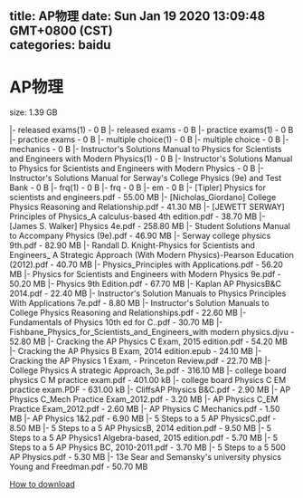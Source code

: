
title: AP物理
date: Sun Jan 19 2020 13:09:48 GMT+0800 (CST)    
categories: baidu
---

# AP物理
size: 1.39 GB
 
 
|- released exams(1) - 0 B
|- released exams - 0 B
|- practice exams(1) - 0 B
|- practice exams - 0 B
|- multiple choice(1) - 0 B
|- multiple choice - 0 B
|- mechanics - 0 B
|- Instructor's Solutions Manual to Physics for Scientists and Engineers with Modern Physics(1) - 0 B
|- Instructor's Solutions Manual to Physics for Scientists and Engineers with Modern Physics - 0 B
|- Instructor's Solutions Manual for Serway's College Physics (9e) and Test Bank - 0 B
|- frq(1) - 0 B
|- frq - 0 B
|- em - 0 B
|- [Tipler] Physics for scientists and engineers.pdf - 55.00 MB
|- [Nicholas_Giordano] College Physics Reasoning and Relationship.pdf - 41.30 MB
|- [JEWETT SERWAY] Principles of Physics_A calculus-based 4th edition.pdf - 38.70 MB
|- [James S. Walker] Physics 4e.pdf - 258.80 MB
|- Student Solutions Manual to Accompany Physics (9e).pdf - 46.90 MB
|- Serway college physics 9th.pdf - 82.90 MB
|- Randall D. Knight-Physics for Scientists and Engineers_ A Strategic Approach (With Modern Physics)-Pearson Education (2012).pdf - 40.70 MB
|- Physics_Principles with Applications.pdf - 56.20 MB
|- Physics for Scientists and Engineers with Modern Physics 9e.pdf - 50.20 MB
|- Physics 9th Edition.pdf - 67.70 MB
|- Kaplan AP PhysicsB&C 2014.pdf - 22.40 MB
|- Instructor's Solution Manuals to Physics Principles With Applications 7e.pdf - 8.80 MB
|- Instructor's Solution Manuals to College Physics Reasoning and Relationships.pdf - 22.60 MB
|- Fundamentals of Physics 10th ed for C..pdf - 30.70 MB
|- Fishbane_Physics_for_Scientists_and_Engineers_with modern physics.djvu - 52.80 MB
|- Cracking the AP Physics C Exam, 2015 edition.pdf - 54.20 MB
|- Cracking the AP Physics B Exam, 2014 edition.epub - 24.10 MB
|- Cracking the AP Physics 1 Exam, - Princeton Review.pdf - 22.70 MB
|- College Physics A strategic Approach, 3e.pdf - 316.10 MB
|- college board physics C M practice exam.pdf - 401.00 kB
|- college board Physics C EM practice exam.PDF - 631.00 kB
|- CliffsAP Physics B&C.pdf - 2.90 MB
|- AP Physics C_Mech Practice Exam_2012.pdf - 3.20 MB
|- AP Physics C_EM Practice Exam_2012.pdf - 2.60 MB
|- AP Physics C Mechanics.pdf - 1.50 MB
|- AP Physics 1&2.pdf - 6.90 MB
|- 5 Steps to a 5 AP PhysicsC.pdf - 8.50 MB
|- 5 Steps to a 5 AP PhysicsB, 2014 edition.pdf - 9.50 MB
|- 5 Steps to a 5 AP Physics1 Algebra-based, 2015 edition.pdf - 5.70 MB
|- 5 Steps to a 5 AP Physics BC, 2010-2011.pdf - 3.70 MB
|- 5 Steps to a 5 500 AP Physics.pdf - 5.30 MB
|- 13e Sear and Semansky's university physics Young and Freedman.pdf - 50.70 MB

[How to download](https://bpcam.bemobtrk.com/go/2ceec3aa-1ca2-46d6-b9ff-aaa5c184517c?jno=673)
